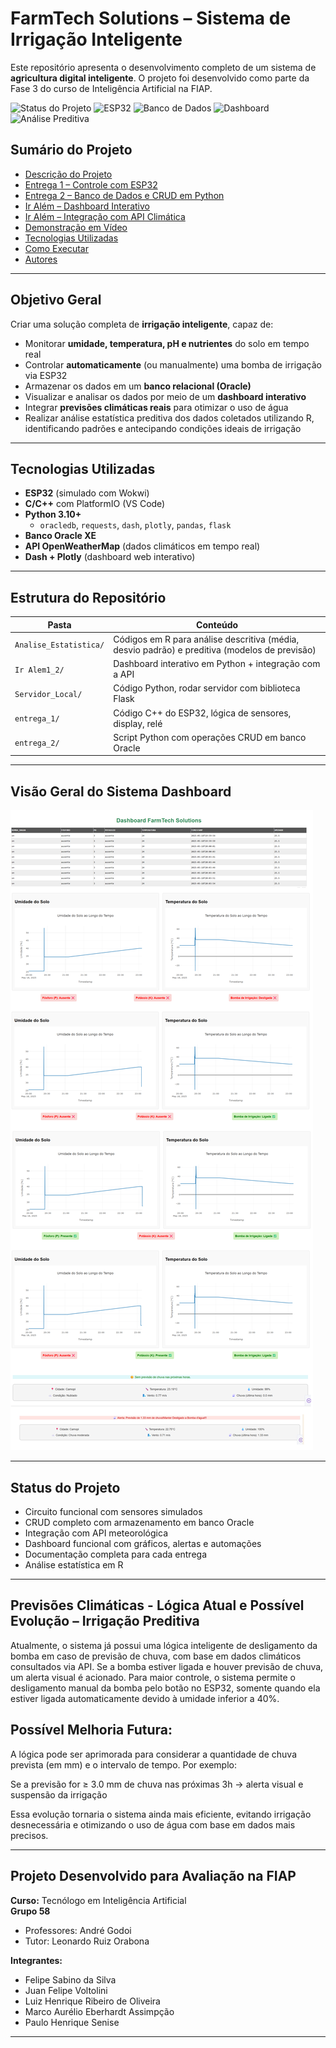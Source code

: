 # FarmTech Solutions – Sistema de Irrigação Inteligente

Este repositório apresenta o desenvolvimento completo de um sistema de **agricultura digital inteligente**.
O projeto foi desenvolvido como parte da Fase 3 do curso de Inteligência Artificial na FIAP.

![Status do Projeto](https://img.shields.io/badge/Entrega%20Concluída-100%25-green)
![ESP32](https://img.shields.io/badge/Hardware-ESP32-lightgrey)
![Banco de Dados](https://img.shields.io/badge/Oracle-CRUD-blue)
![Dashboard](https://img.shields.io/badge/Visualização-Dash%20%2B%20API-orange)
![Análise Preditiva](https://img.shields.io/badge/Análise%20Preditiva-R%20%2B%20Séries%20Temporais-blueviolet)

## Sumário do Projeto

- [Descrição do Projeto](#descricao-do-projeto)
- [Entrega 1 – Controle com ESP32](#entrega-1--controle-com-esp32)
- [Entrega 2 – Banco de Dados e CRUD em Python](#entrega-2--banco-de-dados-e-crud-em-python)
- [Ir Além – Dashboard Interativo](#ir-alem--dashboard-interativo)
- [Ir Além – Integração com API Climática](#ir-alem--integracao-com-api-climatica)
- [Demonstração em Vídeo](#demonstracao-em-video)
- [Tecnologias Utilizadas](#tecnologias-utilizadas)
- [Como Executar](#como-executar)
- [Autores](#autores)

---

## Objetivo Geral

Criar uma solução completa de **irrigação inteligente**, capaz de:

- Monitorar **umidade, temperatura, pH e nutrientes** do solo em tempo real
- Controlar **automaticamente** (ou manualmente) uma bomba de irrigação via ESP32
- Armazenar os dados em um **banco relacional (Oracle)**
- Visualizar e analisar os dados por meio de um **dashboard interativo**
- Integrar **previsões climáticas reais** para otimizar o uso de água
- Realizar análise estatística preditiva dos dados coletados utilizando R, identificando padrões e antecipando condições ideais de irrigação

---

## Tecnologias Utilizadas

- **ESP32** (simulado com Wokwi)
- **C/C++** com PlatformIO (VS Code)
- **Python 3.10+**
  - `oracledb`, `requests`, `dash`, `plotly`, `pandas`, `flask`
- **Banco Oracle XE**
- **API OpenWeatherMap** (dados climáticos em tempo real)
- **Dash + Plotly** (dashboard web interativo)

---

## Estrutura do Repositório

| Pasta                   | Conteúdo                                                                                        |
|-------------------------|-------------------------------------------------------------------------------------------------|
| `Analise_Estatistica/`  | Códigos em R para análise descritiva (média, desvio padrão) e preditiva (modelos de previsão)   |
| `Ir Alem1_2/`           | Dashboard interativo em Python + integração com a API                                           |
| `Servidor_Local/`       | Código Python, rodar servidor com biblioteca Flask                                              |
| `entrega_1/`            | Código C++ do ESP32, lógica de sensores, display, relé                                          |
| `entrega_2/`            | Script Python com operações CRUD em banco Oracle                                                |


---

## Visão Geral do Sistema Dashboard
![Visão completa do dashboard](Ir%20Alem1_2/Dashboard_API_Metereologica/Imagens/DashboardFuncioando.png)

---

## Status do Projeto

- Circuito funcional com sensores simulados  
- CRUD completo com armazenamento em banco Oracle  
- Integração com API meteorológica  
- Dashboard funcional com gráficos, alertas e automações  
- Documentação completa para cada entrega
- Análise estatística em R

---

## Previsões Climáticas - Lógica Atual e Possível Evolução – Irrigação Preditiva
Atualmente, o sistema já possui uma lógica inteligente de desligamento da bomba em caso de previsão de chuva, com base em dados climáticos consultados via API.
Se a bomba estiver ligada e houver previsão de chuva, um alerta visual é acionado.
Para maior controle, o sistema permite o desligamento manual da bomba pelo botão no ESP32, somente quando ela estiver ligada automaticamente devido à umidade inferior a 40%.

## Possível Melhoria Futura:
A lógica pode ser aprimorada para considerar a quantidade de chuva prevista (em mm) e o intervalo de tempo.
Por exemplo:

Se a previsão for ≥ 3.0 mm de chuva nas próximas 3h → alerta visual e suspensão da irrigação

Essa evolução tornaria o sistema ainda mais eficiente, evitando irrigação desnecessária e otimizando o uso de água com base em dados mais precisos.

---

## Projeto Desenvolvido para Avaliação na FIAP  
**Curso:** Tecnólogo em Inteligência Artificial  
**Grupo 58**  
- Professores: André Godoi
- Tutor: Leonardo Ruiz Orabona
  
**Integrantes:**
- Felipe Sabino da Silva  
- Juan Felipe Voltolini  
- Luiz Henrique Ribeiro de Oliveira  
- Marco Aurélio Eberhardt Assimpção  
- Paulo Henrique Senise  

---
